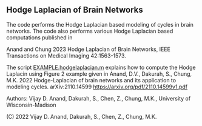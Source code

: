 ## Hodge Laplacian of Brain Networks


The code performs the Hodge Laplacian based modeling of cycles in brain networks. 
The code also performs various Hodge Laplacian based computations published in 

Anand and Chung 2023 Hodge Laplacian of Brain Networks, IEEE Transactions on Medical Imaging 42:1563-1573.


The script [EXAMPLE.hodgelaplacian.m](https://github.com/laplcebeltrami/hodge/blob/main/EXAMPLE.hodgelaplacian.m) explains how to compute the Hodge Laplacin using Figure 2 example given in
Anand, D.V., Dakurah, S., Chung, M.K. 2022 Hodge-Laplacian of brain networks and its application to modeling cycles. arXiv:2110.14599 
https://arxiv.org/pdf/2110.14599v1.pdf

Authors: Vijay D. Anand, Dakurah, S., Chen, Z., Chung, M.K., University of Wisconsin-Madison


<!-- 
The script SIMULATION_Dakurah.2022.MICCAI.m reproduces the simulation study done in 

Dakurah, S., Anand, D.V., Zijian Chen, Chung, M.K. 2022 Modeling Cycles in Brain Networks Using Hodge Laplacian, 
Medical Image Computing and Computer Assisted Intervention (MICCAI) (received travel award). The paper can be downloaded from
https://github.com/laplcebeltrami/hodge/blob/main/dakurah.2022.MICCAI.pdf
-->


(C) 2022 Vijay D. Anand, Dakurah, S., Chen, Z., Chung, M.K.
